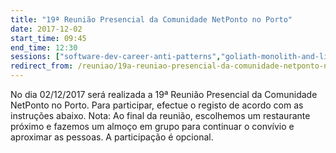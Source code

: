 ```yaml
---
title: "19ª Reunião Presencial da Comunidade NetPonto no Porto"
date: 2017-12-02
start_time: 09:45
end_time: 12:30
sessions: ["software-dev-career-anti-patterns","goliath-monolith-and-little-davids-services"]
redirect_from: /reuniao/19a-reuniao-presencial-da-comunidade-netponto-no-porto/
---
```

No dia 02/12/2017 será realizada a 19ª Reunião Presencial da Comunidade NetPonto no Porto. Para participar, efectue o registo de acordo com as instruções abaixo.
Nota: Ao final da reunião, escolhemos um restaurante próximo e fazemos um almoço em grupo para continuar o convívio e aproximar as pessoas. A participação é opcional.